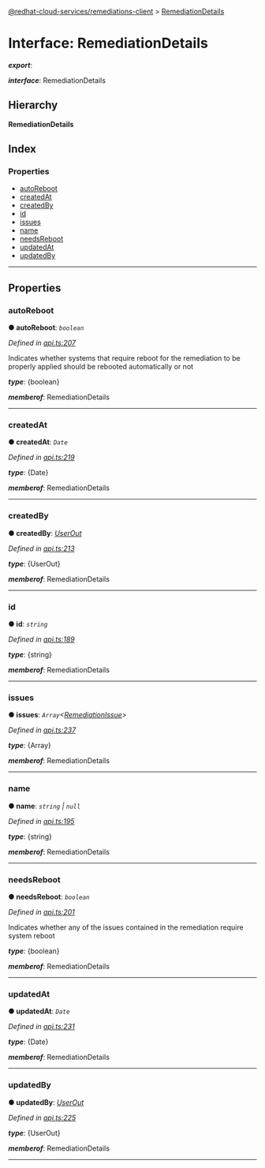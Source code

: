 [@redhat-cloud-services/remediations-client](../README.md) > [RemediationDetails](../interfaces/remediationdetails.md)

# Interface: RemediationDetails

*__export__*: 

*__interface__*: RemediationDetails

## Hierarchy

**RemediationDetails**

## Index

### Properties

* [autoReboot](remediationdetails.md#autoreboot)
* [createdAt](remediationdetails.md#createdat)
* [createdBy](remediationdetails.md#createdby)
* [id](remediationdetails.md#id)
* [issues](remediationdetails.md#issues)
* [name](remediationdetails.md#name)
* [needsReboot](remediationdetails.md#needsreboot)
* [updatedAt](remediationdetails.md#updatedat)
* [updatedBy](remediationdetails.md#updatedby)

---

## Properties

<a id="autoreboot"></a>

###  autoReboot

**● autoReboot**: *`boolean`*

*Defined in [api.ts:207](https://github.com/RedHatInsights/javascript-clients/blob/master/packages/remediations/api.ts#L207)*

Indicates whether systems that require reboot for the remediation to be properly applied should be rebooted automatically or not

*__type__*: {boolean}

*__memberof__*: RemediationDetails

___
<a id="createdat"></a>

###  createdAt

**● createdAt**: *`Date`*

*Defined in [api.ts:219](https://github.com/RedHatInsights/javascript-clients/blob/master/packages/remediations/api.ts#L219)*

*__type__*: {Date}

*__memberof__*: RemediationDetails

___
<a id="createdby"></a>

###  createdBy

**● createdBy**: *[UserOut](userout.md)*

*Defined in [api.ts:213](https://github.com/RedHatInsights/javascript-clients/blob/master/packages/remediations/api.ts#L213)*

*__type__*: {UserOut}

*__memberof__*: RemediationDetails

___
<a id="id"></a>

###  id

**● id**: *`string`*

*Defined in [api.ts:189](https://github.com/RedHatInsights/javascript-clients/blob/master/packages/remediations/api.ts#L189)*

*__type__*: {string}

*__memberof__*: RemediationDetails

___
<a id="issues"></a>

###  issues

**● issues**: *`Array`<[RemediationIssue](remediationissue.md)>*

*Defined in [api.ts:237](https://github.com/RedHatInsights/javascript-clients/blob/master/packages/remediations/api.ts#L237)*

*__type__*: {Array}

*__memberof__*: RemediationDetails

___
<a id="name"></a>

###  name

**● name**: *`string` \| `null`*

*Defined in [api.ts:195](https://github.com/RedHatInsights/javascript-clients/blob/master/packages/remediations/api.ts#L195)*

*__type__*: {string}

*__memberof__*: RemediationDetails

___
<a id="needsreboot"></a>

###  needsReboot

**● needsReboot**: *`boolean`*

*Defined in [api.ts:201](https://github.com/RedHatInsights/javascript-clients/blob/master/packages/remediations/api.ts#L201)*

Indicates whether any of the issues contained in the remediation require system reboot

*__type__*: {boolean}

*__memberof__*: RemediationDetails

___
<a id="updatedat"></a>

###  updatedAt

**● updatedAt**: *`Date`*

*Defined in [api.ts:231](https://github.com/RedHatInsights/javascript-clients/blob/master/packages/remediations/api.ts#L231)*

*__type__*: {Date}

*__memberof__*: RemediationDetails

___
<a id="updatedby"></a>

###  updatedBy

**● updatedBy**: *[UserOut](userout.md)*

*Defined in [api.ts:225](https://github.com/RedHatInsights/javascript-clients/blob/master/packages/remediations/api.ts#L225)*

*__type__*: {UserOut}

*__memberof__*: RemediationDetails

___

